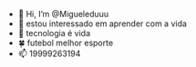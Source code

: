 - 👋 Hi, I’m @Migueleduuu
- 👀 estou interessado em aprender com a vida 
- 🌱  tecnologia é vida 
- 🍀 futebol melhor esporte 
- 📫 19999263194 

<!---
Migueleduuu/Migueleduuu is a ✨ special ✨ repository because its `README.md` (this file) appears on your GitHub profile.
You can click the Preview link to take a look at your changes.
--->
